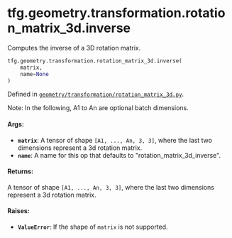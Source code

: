 <div itemscope itemtype="http://developers.google.com/ReferenceObject">
<meta itemprop="name" content="tfg.geometry.transformation.rotation_matrix_3d.inverse" />
<meta itemprop="path" content="Stable" />
</div>

# tfg.geometry.transformation.rotation_matrix_3d.inverse

Computes the inverse of a 3D rotation matrix.

``` python
tfg.geometry.transformation.rotation_matrix_3d.inverse(
    matrix,
    name=None
)
```



Defined in [`geometry/transformation/rotation_matrix_3d.py`](https://cs.corp.google.com/#piper///depot/google3/third_party/py/tensorflow_graphics/geometry/transformation/rotation_matrix_3d.py).

<!-- Placeholder for "Used in" -->

Note:
  In the following, A1 to An are optional batch dimensions.

#### Args:

* <b>`matrix`</b>: A tensor of shape `[A1, ..., An, 3, 3]`, where the last two
    dimensions represent a 3d rotation matrix.
* <b>`name`</b>: A name for this op that defaults to "rotation_matrix_3d_inverse".


#### Returns:

A tensor of shape `[A1, ..., An, 3, 3]`, where the last two dimensions
represent a 3d rotation matrix.


#### Raises:

* <b>`ValueError`</b>: If the shape of `matrix` is not supported.